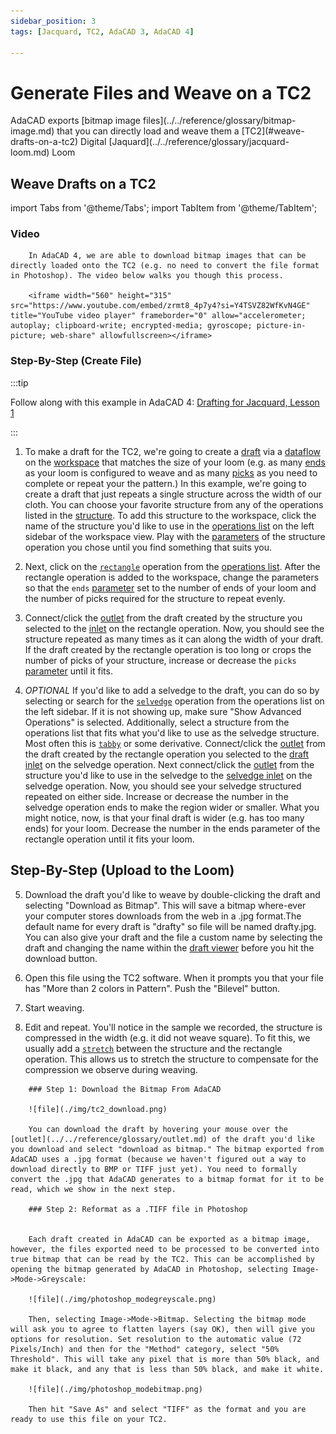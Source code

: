 ```yaml
---
sidebar_position: 3
tags: [Jacquard, TC2, AdaCAD 3, AdaCAD 4]

---
```


# Generate Files and Weave on a TC2
<div class="emph">
AdaCAD  exports [bitmap image files](../../reference/glossary/bitmap-image.md) that you can directly load and weave them a [TC2](#weave-drafts-on-a-tc2) Digital [Jaquard](../../reference/glossary/jacquard-loom.md) Loom
</div>

## Weave Drafts on a TC2


import Tabs from '@theme/Tabs';
import TabItem from '@theme/TabItem';



<Tabs>
  <TabItem value="adacad4" label="AdaCAD 4" default>


  ### Video
        In AdaCAD 4, we are able to download bitmap images that can be directly loaded onto the TC2 (e.g. no need to convert the file format in Photoshop). The video below walks you though this process. 

        <iframe width="560" height="315" src="https://www.youtube.com/embed/zrmt8_4p7y4?si=Y4TSVZ82WfKvN4GE" title="YouTube video player" frameborder="0" allow="accelerometer; autoplay; clipboard-write; encrypted-media; gyroscope; picture-in-picture; web-share" allowfullscreen></iframe>  

###  Step-By-Step (Create File)


:::tip

Follow along with this example in AdaCAD 4: [Drafting for Jacquard, Lesson 1](https://adacad.org?ex=TC2_lesson1)

:::

1. To make a draft for the TC2, we're going to create a [draft](../../reference/glossary/draft.md) via a [dataflow](../../reference/glossary/dataflow.md) on the [workspace](../../reference/interface/workspace.md) that matches the size of your loom (e.g. as many [ends](../../reference/glossary/end.md) as your loom is configured to weave and as many [picks](../../reference/glossary/pick.md) as you need to complete or repeat your the pattern.)  In this example, we're going to create a draft that just repeats a single structure across the width of our cloth. You can choose your favorite structure from any of the operations listed in the [structure](../../reference/operations/index.md#structure). To add this structure to the workspace, click the name of the structure you'd like to use in the [operations list](../../reference/interface/workspace.md#b-add-operations-to-workspace) on the left sidebar of the workspace view. Play with the [parameters](../../reference/glossary/parameter.md) of the structure operation you chose until you find something that suits you. 

2. Next, click on the [`rectangle`](../../reference/operations/rectangle.md) operation from the [operations list](../../reference/interface/workspace.md#b-add-operations-to-workspace). After the rectangle operation is added to the workspace, change the parameters so that the `ends` [parameter](../../reference/glossary/parameter.md) set to the number of ends of your loom and the number of picks required for the structure to repeat evenly. 

3. Connect/click the [<FAIcon icon="fa-solid fa-circle-arrow-down" size="1x" /> outlet](../../reference/glossary/outlet.md) from the draft created by the structure you selected to the [<FAIcon icon="fa-solid fa-circle-arrow-down" size="1x" /> inlet](../../reference/glossary/inlet.md) on the rectangle operation. Now, you should see the structure repeated as many times as it can along the width of your draft. If the draft created by the rectangle operation is too long or crops the number of picks of your structure, increase or decrease the  `picks` [parameter](../../reference/glossary/parameter.md) until it fits. 


4. *OPTIONAL* If you'd like to add a selvedge to the draft, you can do so by selecting or search for the [`selvedge`](../../reference/operations/selvedge.md) operation from the operations list on the left sidebar. If it is not showing up, make sure "Show Advanced Operations" is selected. Additionally, select a structure from the operations list that fits what you'd like to use as the selvedge structure. Most often this is [`tabby`](../../reference/operations/tabbyder.md) or some derivative. Connect/click the [<FAIcon icon="fa-solid fa-circle-arrow-down" size="1x" /> outlet](../../reference/glossary/outlet.md) from the draft created by the rectangle operation you selected to the [<FAIcon icon="fa-solid fa-circle-arrow-down" size="1x" /> draft inlet](../../reference/glossary/inlet.md) on the selvedge operation. Next connect/click the [<FAIcon icon="fa-solid fa-circle-arrow-down" size="1x" /> outlet](../../reference/glossary/outlet.md) from the structure you'd like to use in the selvedge to the [<FAIcon icon="fa-solid fa-circle-arrow-down" size="1x" /> selvedge inlet](../../reference/glossary/inlet.md) on the selvedge operation. Now, you should see your selvedge structured repeated on either side. Increase or decrease the number in the selvedge operation ends to make the region wider or smaller. What you might notice, now, is that your final draft is wider (e.g. has too many ends) for your loom. Decrease the number in the ends parameter of the rectangle operation until it fits your loom.  

## Step-By-Step (Upload to the Loom)

5.  Download the draft you'd like to weave by double-clicking the draft and selecting "Download as Bitmap". This will save a bitmap where-ever your computer stores downloads from the web in a .jpg format.The default name for every draft is "drafty" so file will be named drafty.jpg. You can also give your draft and the file a custom name by selecting the draft and changing the name within the [draft viewer](../../reference/interface/viewer.md#d-view-and-download-tools) before you hit the download button.

6. Open this file using the TC2 software. When it prompts you that your file has "More than 2 colors in Pattern". Push the "Bilevel" button. 

7. Start weaving. 

8. Edit and repeat. You'll notice in the sample we recorded, the structure is compressed in the width (e.g. it did not weave square). To fit this, we usually add a [`stretch`](../../reference/operations/stretch.md) between the structure and the rectangle operation. This allows us to stretch the structure to compensate for the compression we observe during weaving. 


</TabItem>

<TabItem value="adacad3" label="AdaCAD 3">
    
        ### Step 1: Download the Bitmap From AdaCAD

        ![file](./img/tc2_download.png)

        You can download the draft by hovering your mouse over the [outlet](../../reference/glossary/outlet.md) of the draft you'd like you download and select "download as bitmap." The bitmap exported from AdaCAD uses a .jpg format (because we haven't figured out a way to download directly to BMP or TIFF just yet). You need to formally convert the .jpg that AdaCAD generates to a bitmap format for it to be read, which we show in the next step.

        ### Step 2: Reformat as a .TIFF file in Photoshop


        Each draft created in AdaCAD can be exported as a bitmap image, however, the files exported need to be processed to be converted into true bitmap that can be read by the TC2. This can be accomplished by opening the bitmap generated by AdaCAD in Photoshop, selecting Image->Mode->Greyscale:

        ![file](./img/photoshop_modegreyscale.png)

        Then, selecting Image->Mode->Bitmap. Selecting the bitmap mode will ask you to agree to flatten layers (say OK), then will give you options for resolution. Set resolution to the automatic value (72 Pixels/Inch) and then for the "Method" category, select "50% Threshold". This will take any pixel that is more than 50% black, and make it black, and any that is less than 50% black, and make it white. 

        ![file](./img/photoshop_modebitmap.png)

        Then hit "Save As" and select "TIFF" as the format and you are ready to use this file on your TC2. 
  </TabItem>
</Tabs>



